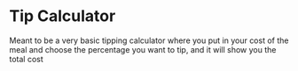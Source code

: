 # Tip Calculator	

Meant to be a very basic tipping calculator where you put in your cost of the meal and choose the percentage you want to tip, and it will show you the total cost 
